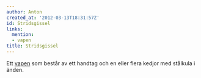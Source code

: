 ```yaml
---
author: Anton
created_at: '2012-03-13T18:31:57Z'
id: Stridsgissel
links:
  mention:
  - vapen
title: Stridsgissel
---
```


Ett [vapen] som består av ett handtag och en eller flera kedjor med stålkula i änden.

  [vapen]: vapen
